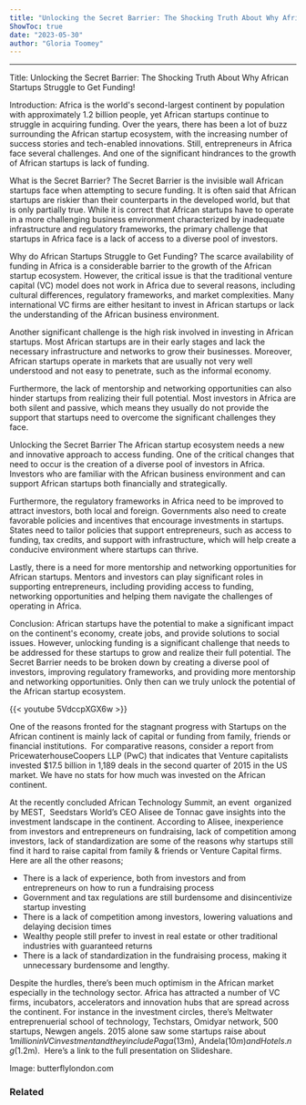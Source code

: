 ```yaml
---
title: "Unlocking the Secret Barrier: The Shocking Truth About Why African Startups Struggle to Get Funding!"
ShowToc: true 
date: "2023-05-30"
author: "Gloria Toomey"
---
```

*****
Title: Unlocking the Secret Barrier: The Shocking Truth About Why African Startups Struggle to Get Funding!

Introduction:
Africa is the world's second-largest continent by population with approximately 1.2 billion people, yet African startups continue to struggle in acquiring funding. Over the years, there has been a lot of buzz surrounding the African startup ecosystem, with the increasing number of success stories and tech-enabled innovations. Still, entrepreneurs in Africa face several challenges. And one of the significant hindrances to the growth of African startups is lack of funding.

What is the Secret Barrier?
The Secret Barrier is the invisible wall African startups face when attempting to secure funding. It is often said that African startups are riskier than their counterparts in the developed world, but that is only partially true. While it is correct that African startups have to operate in a more challenging business environment characterized by inadequate infrastructure and regulatory frameworks, the primary challenge that startups in Africa face is a lack of access to a diverse pool of investors.

Why do African Startups Struggle to Get Funding?
The scarce availability of funding in Africa is a considerable barrier to the growth of the African startup ecosystem. However, the critical issue is that the traditional venture capital (VC) model does not work in Africa due to several reasons, including cultural differences, regulatory frameworks, and market complexities. Many international VC firms are either hesitant to invest in African startups or lack the understanding of the African business environment.

Another significant challenge is the high risk involved in investing in African startups. Most African startups are in their early stages and lack the necessary infrastructure and networks to grow their businesses. Moreover, African startups operate in markets that are usually not very well understood and not easy to penetrate, such as the informal economy.

Furthermore, the lack of mentorship and networking opportunities can also hinder startups from realizing their full potential. Most investors in Africa are both silent and passive, which means they usually do not provide the support that startups need to overcome the significant challenges they face.

Unlocking the Secret Barrier
The African startup ecosystem needs a new and innovative approach to access funding. One of the critical changes that need to occur is the creation of a diverse pool of investors in Africa. Investors who are familiar with the African business environment and can support African startups both financially and strategically.

Furthermore, the regulatory frameworks in Africa need to be improved to attract investors, both local and foreign. Governments also need to create favorable policies and incentives that encourage investments in startups. States need to tailor policies that support entrepreneurs, such as access to funding, tax credits, and support with infrastructure, which will help create a conducive environment where startups can thrive.

Lastly, there is a need for more mentorship and networking opportunities for African startups. Mentors and investors can play significant roles in supporting entrepreneurs, including providing access to funding, networking opportunities and helping them navigate the challenges of operating in Africa.

Conclusion:
African startups have the potential to make a significant impact on the continent's economy, create jobs, and provide solutions to social issues. However, unlocking funding is a significant challenge that needs to be addressed for these startups to grow and realize their full potential. The Secret Barrier needs to be broken down by creating a diverse pool of investors, improving regulatory frameworks, and providing more mentorship and networking opportunities. Only then can we truly unlock the potential of the African startup ecosystem.

{{< youtube 5VdccpXGX6w >}} 



One of the reasons fronted for the stagnant progress with Startups on the African continent is mainly lack of capital or funding from family, friends or financial institutions.  For comparative reasons, consider a report from PricewaterhouseCoopers LLP (PwC) that indicates that Venture capitalists invested $17.5 billion in 1,189 deals in the second quarter of 2015 in the US market. We have no stats for how much was invested on the African continent.
 
At the recently concluded African Technology Summit, an event  organized by MEST,  Seedstars World’s CEO Alisee de Tonnac gave insights into the investment landscape in the continent. According to Alisee, inexperience from investors and entrepreneurs on fundraising, lack of competition among investors, lack of standardization are some of the reasons why startups still find it hard to raise capital from family & friends or Venture Capital firms. Here are all the other reasons;
 
- There is a lack of experience, both from investors and from entrepreneurs on how to run a fundraising process
 - Government and tax regulations are still burdensome and disincentivize startup investing
 - There is a lack of competition among investors, lowering valuations and delaying decision times
 - Wealthy people still prefer to invest in real estate or other traditional industries with guaranteed returns
 - There is a lack of standardization in the fundraising process, making it unnecessary burdensome and lengthy.

 
Despite the hurdles, there’s been much optimism in the African market especially in the technology sector. Africa has attracted a number of VC firms, incubators, accelerators and innovation hubs that are spread across the continent. For instance in the investment circles, there’s Meltwater entreprenuerial school of technology, Techstars, Omidyar network, 500 startups, Newgen angels. 2015 alone saw some startups raise about $1million in VC investment and they include Paga ($13m), Andela($10m) and Hotels.ng ($1.2m).  Here’s a link to the full presentation on Slideshare.
 
Image: butterflylondon.com
 
### Related



